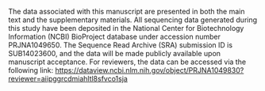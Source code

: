 The data associated with this manuscript are presented in both the main text and the supplementary materials. All sequencing data generated during this study have been deposited in the National Center for Biotechnology Information (NCBI) BioProject database under accession number PRJNA1049650. The Sequence Read Archive (SRA) submission ID is SUB14023600, and the data will be made publicly available upon manuscript acceptance. For reviewers, the data can be accessed via the following link: https://dataview.ncbi.nlm.nih.gov/object/PRJNA1049830?reviewer=aiipggrcdmiahltl8sfvco1sja